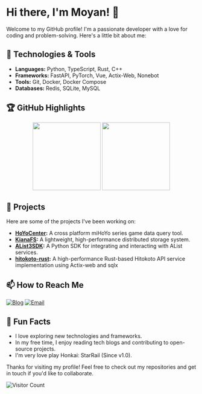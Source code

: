 # Hi there, I'm Moyan! 👋

Welcome to my GitHub profile! I'm a passionate developer with a love for coding and problem-solving. Here's a little bit about me:

## 🔧 Technologies & Tools

- **Languages:** Python, TypeScript, Rust, C++
- **Frameworks:** FastAPI, PyTorch, Vue, Actix-Web, Nonebot
- **Tools:** Git, Docker, Docker Compose
- **Databases:** Redis, SQLite, MySQL

## 🏆 GitHub Highlights

<div align="center">
  <img height="180em" src="https://github-readme-stats.vercel.app/api?username=moyanj&show_icons=true&theme=nightowl&include_all_commits=true&count_private=true"/>
  <img height="180em" src="https://github-readme-stats.vercel.app/api/top-langs/?username=moyanj&layout=compact&theme=nightowl&hide=html,jupyter%20notebook"/>
</div>

## 🚀 Projects

Here are some of the projects I've been working on:

- **[HoYoCenter](https://github.com/moyanj/HoYoCenter):** A cross platform miHoYo series game data query tool.
- **[KianaFS](https://github.com/moyanj/KianaFS):** A lightweight, high-performance distributed storage system.
- **[AList3SDK](https://github.com/moyanj/AList3SDK):** A Python SDK for integrating and interacting with AList services.
- **[hitokoto-rust](https://github.com/moyanj/hitokoto-rust):** A high-performance Rust-based Hitokoto API service implementation using Actix-web and sqlx
## 📫 How to Reach Me

[![Blog](https://img.shields.io/badge/🧠_Tech_Blog-FF7139?style=flat-square)](https://blog.moyanjdc.top/)
[![Email](https://img.shields.io/badge/📧_moyan@moyanjdc.top-EA4335?style=flat-square&logo=gmail)](mailto:moyan@moyanjdc.top)

## 🌟 Fun Facts

- I love exploring new technologies and frameworks.
- In my free time, I enjoy reading tech blogs and contributing to open-source projects.
- I'm very love play Honkai: StarRail (Since v1.0).

Thanks for visiting my profile! Feel free to check out my repositories and get in touch if you'd like to collaborate.

![Visitor Count](https://count.littlebell.top/@moyanjdc?name=moyanjdc&theme=green)
